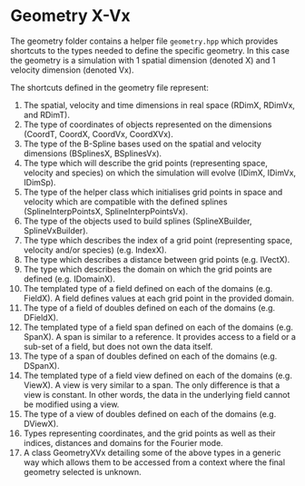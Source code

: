 # Geometry X-Vx

The geometry folder contains a helper file `geometry.hpp` which provides shortcuts to the types needed to define the specific geometry. In this case the geometry is a simulation with 1 spatial dimension (denoted X) and 1 velocity dimension (denoted Vx).

The shortcuts defined in the geometry file represent:
1.  The spatial, velocity and time dimensions in real space (RDimX, RDimVx, and RDimT).
2.  The type of coordinates of objects represented on the dimensions (CoordT, CoordX, CoordVx, CoordXVx).
3.  The type of the B-Spline bases used on the spatial and velocity dimensions (BSplinesX, BSplinesVx).
4.  The type which will describe the grid points (representing space, velocity and species) on which the simulation will evolve (IDimX, IDimVx, IDimSp).
5.  The type of the helper class which initialises grid points in space and velocity which are compatible with the defined splines (SplineInterpPointsX, SplineInterpPointsVx).
6.  The type of the objects used to build splines (SplineXBuilder, SplineVxBuilder).
7.  The type which describes the index of a grid point (representing space, velocity and/or species) (e.g. IndexX).
8.  The type which describes a distance between grid points (e.g. IVectX).
9.  The type which describes the domain on which the grid points are defined (e.g. IDomainX).
10. The templated type of a field defined on each of the domains (e.g. FieldX<ElementType>). A field defines values at each grid point in the provided domain.
11. The type of a field of doubles defined on each of the domains (e.g. DFieldX).
12. The templated type of a field span defined on each of the domains (e.g. SpanX<ElementType>). A span is similar to a reference. It provides access to a field or a sub-set of a field, but does not own the data itself.
13. The type of a span of doubles defined on each of the domains (e.g. DSpanX).
12. The templated type of a field view defined on each of the domains (e.g. ViewX<ElementType>). A view is very similar to a span. The only difference is that a view is constant. In other words, the data in the underlying field cannot be modified using a view.
13. The type of a view of doubles defined on each of the domains (e.g. DViewX).
15. Types representing coordinates, and the grid points as well as their indices, distances and domains for the Fourier mode.
16. A class GeometryXVx detailing some of the above types in a generic way which allows them to be accessed from a context where the final geometry selected is unknown.
